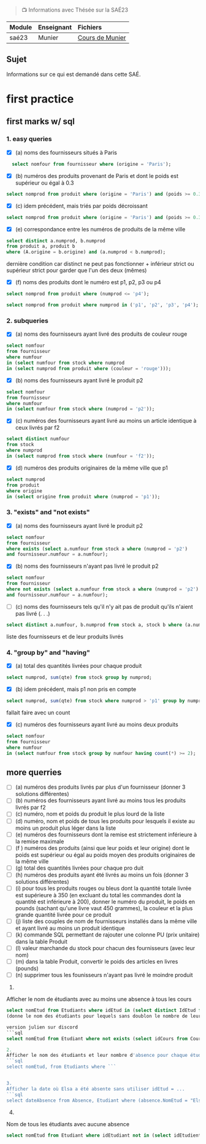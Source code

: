>  :tv: Informations avec Thésée sur la SAÉ23

| Module       | Enseignant       | Fichiers                                                              |
| :---         |    :----         |          :---                                                         |
| saé23        | Munier           | [Cours de Munier](https://munier.perso.univ-pau.fr/temp/SAE23/)       |
 

## Sujet

Informations sur ce qui est demandé dans cette SAÉ.

# first practice

## first marks w/ sql

### 1. easy queries

- [x] (a) noms des fournisseurs situés à Paris
```sql
  select nomfour from fournisseur where (origine = 'Paris');
```

- [x] (b) numéros des produits provenant de Paris et dont le poids est supérieur ou égal à 0.3
```sql
select nomprod from produit where (origine = 'Paris') and (poids >= 0.3);
```

- [x] (c) idem précédent, mais triés par poids décroissant
```sql
select nomprod from produit where (origine = 'Paris') and (poids >= 0.3) order by poids desc;
```

- [x] (e) correspondance entre les numéros de produits de la même ville
```sql
select distinct a.numprod, b.numprod 
from produit a, produit b 
where (A.origine = b.origine) and (a.numprod < b.numprod);
```
dernière condition car distinct ne peut pas fonctionner +
inférieur strict ou supérieur strict pour garder que l'un des deux (mêmes)

- [x] (f) noms des produits dont le numéro est p1, p2, p3 ou p4
```sql
select nomprod from produit where (numprod <= 'p4');
```
```sql
select nomprod from produit where numprod in ('p1', 'p2', 'p3', 'p4');
```

### 2. subqueries

- [x] (a) noms des fournisseurs ayant livré des produits de couleur rouge
```sql
select nomfour 
from fournisseur 
where numfour 
in (select numfour from stock where numprod 
in (select numprod from produit where (couleur = 'rouge')));
```

- [x] (b) noms des fournisseurs ayant livré le produit p2
```sql
select nomfour 
from fournisseur 
where numfour 
in (select numfour from stock where (numprod = 'p2'));
```

- [x] (c) numéros des fournisseurs ayant livré au moins un article identique à ceux livrés par f2
```sql
select distinct numfour 
from stock 
where numprod 
in (select numprod from stock where (numfour = 'f2'));
```

- [x] (d) numéros des produits originaires de la même ville que p1
```sql
select numprod 
from produit 
where origine 
in (select origine from produit where (numprod = 'p1'));
```

### 3. "exists" and "not exists"

- [x] (a) noms des fournisseurs ayant livré le produit p2
```sql
select nomfour 
from fournisseur 
where exists (select a.numfour from stock a where (numprod = 'p2') 
and fournisseur.numfour = a.numfour);
```

- [x] (b) noms des fournisseurs n'ayant pas livré le produit p2
```sql
select nomfour 
from fournisseur 
where not exists (select a.numfour from stock a where (numprod = 'p2') 
and fournisseur.numfour = a.numfour);
```

- [ ] (c) noms des fournisseurs tels qu'il n'y ait pas de produit qu'ils n'aient pas livré (. . .)
```sql
select distinct a.numfour, b.numprod from stock a, stock b where (a.numprod = b.numprod) order by a.numfour asc;
```
liste des fournisseurs et de leur produits livrés


### 4. "group by" and "having"

- [x] (a) total des quantités livrées pour chaque produit
```sql
select numprod, sum(qte) from stock group by numprod;
```

- [x] (b) idem précédent, mais p1 non pris en compte
```sql
select numprod, sum(qte) from stock where numprod > 'p1' group by numprod;
```
fallait faire avec un count

- [x] (c) numéros des fournisseurs ayant livré au moins deux produits
```sql
select nomfour 
from fournisseur 
where numfour 
in (select numfour from stock group by numfour having count(*) >= 2);
```
## more querries

- [ ] (a) numéros des produits livrés par plus d'un fournisseur (donner 3 solutions différentes)
- [ ] (b) numéros des fournisseurs ayant livré au moins tous les produits livrés par f2
- [ ] (c) numéro, nom et poids du produit le plus lourd de la liste
- [ ] (d) numéro, nom et poids de tous les produits pour lesquels il existe au moins un produit plus léger dans la liste
- [ ] (e) numéros des fournisseurs dont la remise est strictement inférieure à la remise maximale
- [ ] (f ) numéros des produits (ainsi que leur poids et leur origine) dont le poids est supérieur ou égal au poids moyen des produits originaires de la même ville
- [ ] (g) total des quantités livrées pour chaque pro duit
- [ ] (h) numéros des produits ayant été livrés au moins un fois (donner 3 solutions différentes)
- [ ] (i) pour tous les produits rouges ou bleus dont la quantité totale livrée est supérieure à 350 (en excluant du total les commandes dont la quantité est inférieure à 200), donner le numéro du produit, le poids en pounds (sachant qu'une livre vaut 450 grammes), la couleur et la plus grande
quantité livrée pour ce produit
- [ ] (j) liste des couples de nom de fournisseurs installés dans la même ville et ayant livré au moins un produit identique
- [ ] (k) commande SQL permettant de rajouter une colonne PU (prix unitaire) dans la table Produit
- [ ] (l) valeur marchande du stock pour chacun des fournisseurs (avec leur nom)
- [ ] (m) dans la table Produit, convertir le poids des articles en livres (pounds)
- [ ] (n) supprimer tous les founisseurs n'ayant pas livré le moindre produit

1.
Afficher le nom de étudiants avec au moins une absence à tous les cours
```sql
select nomEtud from Etudiants where idEtud in (select distinct IdEtud from absence group by idEtud having count(absence.idCours) = (select count(*) from cours));```
(donne le nom des étudiants pour lequels sans doublon le nombre de leur absence à chaque cours vaut le nombre total de cours)

version julien sur discord
```sql
select nomEtud from Etudiant where not exists (select idCours from Cours where not exists (select * from absence where (etudiant.idetud = absence.idetud) and (cours.idCours = absence.idCours))))```

2.
Afficher le nom des étudiants et leur nombre d'absence pour chaque étudiant
```sql
select nomEtud, from Etudiants where ```


3.
Afficher la date où Elsa a été absente sans utiliser idEtud = ...
```sql
select dateAbsence from Absence, Etudiant where (absence.NomEtud = "Elsa") and (Absence.id = Etudiant.id);
```

4.
Nom de tous les étudiants avec aucune absence
```sql
select nomEtud from Etudiant where idEtudiant not in (select idEtudient from absence);
```
